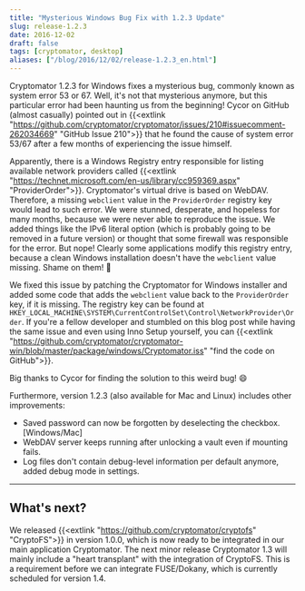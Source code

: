 ```yaml
---
title: "Mysterious Windows Bug Fix with 1.2.3 Update"
slug: release-1.2.3
date: 2016-12-02
draft: false
tags: [cryptomator, desktop]
aliases: ["/blog/2016/12/02/release-1.2.3_en.html"]
---
```

Cryptomator 1.2.3 for Windows fixes a mysterious bug, commonly known as system error 53 or 67. Well, it's not that mysterious anymore, but this particular error had been haunting us from the beginning! Cycor on GitHub (almost casually) pointed out in {{<extlink "https://github.com/cryptomator/cryptomator/issues/210#issuecomment-262034669" "GitHub Issue 210">}} that he found the cause of system error 53/67 after a few months of experiencing the issue himself.

Apparently, there is a Windows Registry entry responsible for listing available network providers called {{<extlink "https://technet.microsoft.com/en-us/library/cc959369.aspx" "ProviderOrder">}}. Cryptomator's virtual drive is based on WebDAV. Therefore, a missing `webclient` value in the `ProviderOrder` registry key would lead to such error. We were stunned, desperate, and hopeless for many months, because we were never able to reproduce the issue. We added things like the IPv6 literal option (which is probably going to be removed in a future version) or thought that some firewall was responsible for the error. But nope! Clearly some applications modify this registry entry, because a clean Windows installation doesn't have the `webclient` value missing. Shame on them! :bell:

We fixed this issue by patching the Cryptomator for Windows installer and added some code that adds the `webclient` value back to the `ProviderOrder` key, if it is missing. The registry key can be found at `HKEY_LOCAL_MACHINE\SYSTEM\CurrentControlSet\Control\NetworkProvider\Order`. If you're a fellow developer and stumbled on this blog post while having the same issue and even using Inno Setup yourself, you can {{<extlink "https://github.com/cryptomator/cryptomator-win/blob/master/package/windows/Cryptomator.iss" "find the code on GitHub">}}.

Big thanks to Cycor for finding the solution to this weird bug! :smile:

Furthermore, version 1.2.3 (also available for Mac and Linux) includes other improvements:

- Saved password can now be forgotten by deselecting the checkbox. [Windows/Mac]
- WebDAV server keeps running after unlocking a vault even if mounting fails.
- Log files don't contain debug-level information per default anymore, added debug mode in settings.

---

## What's next?
We released {{<extlink "https://github.com/cryptomator/cryptofs" "CryptoFS">}} in version 1.0.0, which is now ready to be integrated in our main application Cryptomator. The next minor release Cryptomator 1.3 will mainly include a "heart transplant" with the integration of CryptoFS. This is a requirement before we can integrate FUSE/Dokany, which is currently scheduled for version 1.4.
